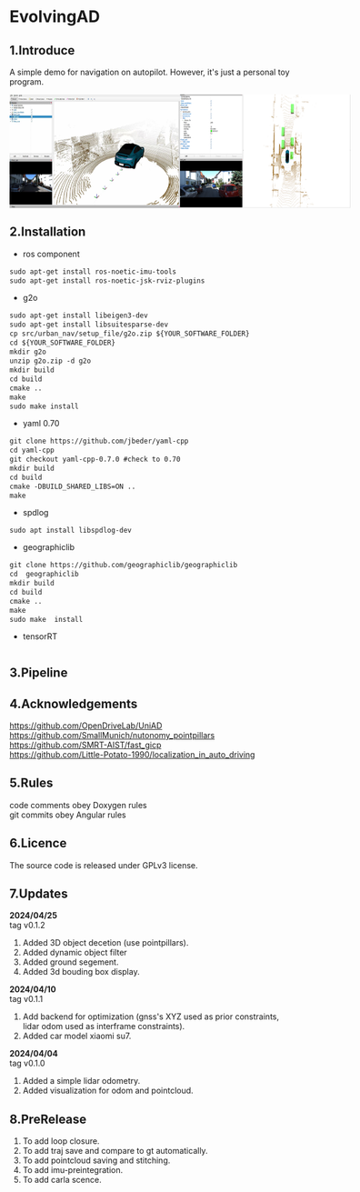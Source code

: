 # EvolvingAD

## 1.Introduce
A simple demo for  navigation on autopilot. However, it's just a personal toy program. <br>

<div style="display: flex; justify-content: space-between;">
    <img src="/pic/display.jpeg" alt="图片alt" title="图片title" width="300px" height="200px" objectfit="cover" >
    <img src="/pic/display2.png" alt="图片alt" title="图片title" width="300px" height="200px" objectfit="cover" >
</div>

## 2.Installation
+ ros component
```
sudo apt-get install ros-noetic-imu-tools
sudo apt-get install ros-noetic-jsk-rviz-plugins
```
+ g2o <br>
```shell
sudo apt-get install libeigen3-dev
sudo apt-get install libsuitesparse-dev 
cp src/urban_nav/setup_file/g2o.zip ${YOUR_SOFTWARE_FOLDER}
cd ${YOUR_SOFTWARE_FOLDER}
mkdir g2o
unzip g2o.zip -d g2o
mkdir build
cd build
cmake ..
make 
sudo make install 
```
+ yaml 0.70
```shell
git clone https://github.com/jbeder/yaml-cpp
cd yaml-cpp
git checkout yaml-cpp-0.7.0 #check to 0.70
mkdir build 
cd build
cmake -DBUILD_SHARED_LIBS=ON ..
make 
```
+ spdlog
```shell
sudo apt install libspdlog-dev
```
+ geographiclib
```
git clone https://github.com/geographiclib/geographiclib
cd  geographiclib
mkdir build
cd build
cmake ..
make 
sudo make  install
```
+ tensorRT
```

```


## 3.Pipeline


## 4.Acknowledgements
https://github.com/OpenDriveLab/UniAD  <br>
https://github.com/SmallMunich/nutonomy_pointpillars <br>
https://github.com/SMRT-AIST/fast_gicp <br>
https://github.com/Little-Potato-1990/localization_in_auto_driving <br>


## 5.Rules
code comments obey Doxygen rules <br>
git commits obey Angular rules <br>


## 6.Licence
The source code is released under GPLv3 license. <br>




## 7.Updates
**2024/04/25** <br>
tag v0.1.2 <br>
1. Added 3D object decetion (use pointpillars). <br>
2. Added dynamic object filter <br>
3. Added ground segement. <br>
4. Added 3d bouding box display. <br>


**2024/04/10** <br>
tag v0.1.1 <br>
1. Add backend for optimization (gnss's XYZ used as prior constraints, lidar odom used as interframe constraints). <br>
2. Added car model xiaomi su7. <br>

**2024/04/04** <br>
tag v0.1.0 <br>
1. Added a simple lidar odometry. <br>
2. Added visualization for odom and pointcloud. <br>



## 8.PreRelease
1. To add loop closure.<br>
2. To add traj save and compare to gt automatically. <br>
3. To add pointcloud saving and stitching. <br>
4. To add imu-preintegration. <br>
5. To add carla scence. <br>